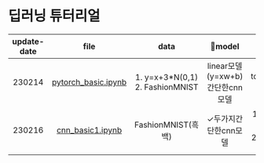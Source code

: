 # 딥러닝 튜터리얼
|update-date|file|data|🚀model|⭐remarks|✅reference|language|
|:---:|:---:|:---:|:---:|:---:|:---:|:---:|
|230214|[pytorch_basic.ipynb]()|1. y=x+3*N(0,1)<br>2. FashionMNIST|linear모델(y=xw+b)<br>간단한cnn모델|torchvision.datasets을통해데이터다운|[Youtube](https://youtu.be/BnV0m4jOb6g)|pytorch|
|230216|[cnn_basic1.ipynb]()|FashionMNIST(흑백)|&#10003;두가지간단한cnn모델|10개의Conv2d+2개의fc<br>2개의Conv2d+5개의fc|[Youtube](https://youtu.be/BnV0m4jOb6g)|pytorch|
